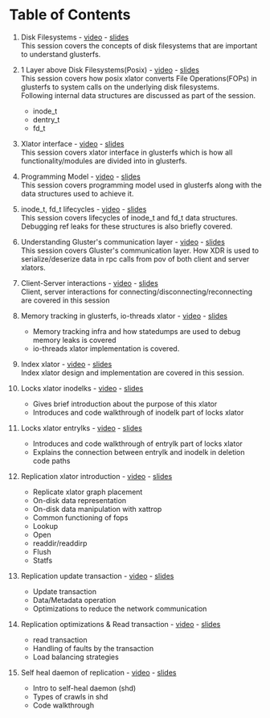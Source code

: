 # Table of Contents
1. Disk Filesystems - [video](https://youtu.be/kD3A_vpVfNk) - [slides](https://www.slideshare.net/PranithKarampuri/glusterfs-session-1-disk-filesystems)  
This session covers the concepts of disk filesystems that are important to understand glusterfs.  

2. 1 Layer above Disk Filesystems(Posix) - [video](https://youtu.be/eNoargRqOHQ) - [slides](https://www.slideshare.net/PranithKarampuri/glusterfs-session-2-1-layer-above-disk-filesystems)  
This session covers how posix xlator converts File Operations(FOPs) in glusterfs to system calls on the underlying disk filesystems.  
Following internal data structures are discussed as part of the session.
    - inode_t
    - dentry_t
    - fd_t  
3. Xlator interface - [video](https://youtu.be/EnYAzpR336I) - [slides](https://www.slideshare.net/PranithKarampuri/gluster-dev-session-3-xlator-interface)  
This session covers xlator interface in glusterfs which is how all functionality/modules are divided into in glusterfs.  
4. Programming Model - [video](https://youtu.be/tmSpZT2nAVo) - [slides](https://www.slideshare.net/PranithKarampuri/glusterfs-session-4-call-frame-and-programming-model-247038588)  
This session covers programming model used in glusterfs along with the data structures used to achieve it.  
5. inode_t, fd_t lifecycles - [video](https://youtu.be/Sl7ZHYpDe14) - [slides](https://www.slideshare.net/PranithKarampuri/glusterfs-session-5-inode-t-fdt-lifecycles)  
This session covers lifecycles of inode_t and fd_t data structures. Debugging ref leaks for these structures is also briefly covered.  
6. Understanding Gluster's communication layer - [video](https://youtu.be/MkQSWvvNj-c) - [slides](https://www.slideshare.net/PranithKarampuri/gluster-dev-session-6-understanding-glusters-network-communication-layer)  
This session covers Gluster's communication layer. How XDR is used to serialize/deserize data in rpc calls from pov of both client and server xlators.  
7. Client-Server interactions - [video](https://youtu.be/jlQUPZYX3NE) - [slides](https://www.slideshare.net/PranithKarampuri/glusterfs-session-7-client-server-interactions)  
Client, server interactions for connecting/disconnecting/reconnecting are covered in this session  
8. Memory tracking in glusterfs, io-threads xlator - [video](https://youtu.be/0Ymz1ZYK4tc) - [slides](https://www.slideshare.net/PranithKarampuri/glusterfs-session-8-memory-tracking-infra-iothreads)  
    - Memory tracking infra and how statedumps are used to debug memory leaks is covered  
    - io-threads xlator implementation is covered.  
9. Index xlator - [video](https://youtu.be/WYQKsNYXmrM) - [slides](https://www.slideshare.net/PranithKarampuri/glusterfs-session-9-index-xlator)  
Index xlator design and implementation are covered in this session.  
10. Locks xlator inodelks - [video](https://youtu.be/1AIMbxmAKwc) - [slides](https://www.slideshare.net/PranithKarampuri/glusterfs-session-10-locks-xlator-inodelks)  
    - Gives brief introduction about the purpose of this xlator  
    - Introduces and code walkthrough of inodelk part of locks xlator  
11. Locks xlator entrylks - [video](https://youtu.be/BCgm5hNWFbE) - [slides](https://www.slideshare.net/PranithKarampuri/glusterfs-session-11-locks-xlator-entrylks)  
    - Introduces and code walkthrough of entrylk part of locks xlator  
    - Explains the connection between entrylk and inodelk in deletion code paths  
13. Replication xlator introduction - [video](https://youtu.be/cW4CHLHf_jY) - [slides](https://www.slideshare.net/PranithKarampuri/glusterfs-session-13-replication-introduction)  
    - Replicate xlator graph placement  
    - On-disk data representation  
    - On-disk data manipulation with xattrop  
    - Common functioning of fops  
    - Lookup  
    - Open  
    - readdir/readdirp  
    - Flush  
    - Statfs  
14. Replication update transaction - [video](https://youtu.be/ku6nF7WWHh8) - [slides](https://www.slideshare.net/PranithKarampuri/glusterfs-session-14-replication-update-fops)  
    - Update transaction  
    - Data/Metadata operation  
    - Optimizations to reduce the network communication  
15. Replication optimizations & Read transaction - [video](https://youtu.be/dZq8J_bsDAY) - [slides](https://www.slideshare.net/PranithKarampuri/glusterfs-session-15-replication-read-transactions)  
    - read transaction  
    - Handling of faults by the transaction  
    - Load balancing strategies  
16. Self heal daemon of replication - [video](https://youtu.be/CnDw1uosGiI) - [slides](https://www.slideshare.net/PranithKarampuri/glusterfs-session-16-selfheal-daemon-for-replication)
    - Intro to self-heal daemon (shd)
    - Types of crawls in shd
    - Code walkthrough
